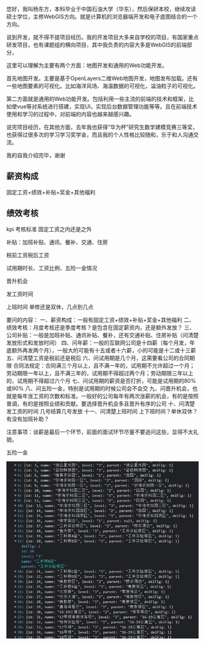 您好，我叫杨东方，本科毕业于中国石油大学（华东），然后保研本校，继续攻读硕士学位，主修WebGIS方向。就是计算机的浏览器端开发和电子底图结合的一个方向。

说到开发，就不得不提项目经历。我的开发项目大多来自学校的项目，有国家重点研发项目，也有课题组的横向项目，其中我负责的内容大多是WebGIS的前端部分，

这里可以理解为主要有两个方面：地图开发和通用的Web功能开发。

首先地图开发。主要是基于OpenLayers二维Web地图开发，地图发布加载。还有一些地图要素的可视化。比如海洋风场、海温数据的可视化，溢油粒子的可视化。

第二方面就是通用的Web功能开发。包括利用一些主流的前端的技术和框架，比如使vue等对系统进行搭建，实现UI，实现后台数据管理功能等等。且在前端技术使用和学习的过程中，对前端的内容也越来越感兴趣。

   说完项目经历，在其他方面，去年我也获得“华为杯”研究生数学建模竞赛三等奖，也获得过很多次的学习学习奖学金，而且我的个人性格比较随和，乐于和人沟通交流。

我的自我介绍完毕，谢谢

## 薪资构成

固定工资+绩效+补贴+奖金+其他福利

## 绩效考核 

kpi 考核标准 固定工资之内还是之外

补贴：加班补贴、通讯、餐补、交通、住房

税前工资税后工资

试用期时长、工资比例、五险一金情况

晋升机会

发工资时间

上班时间 单修还是双休，几点到几点

要问的内容：
一、薪资构成：一般有固定工资+绩效+补贴+奖金+其他福利
二、绩效考核：月度考核还是季度考核？是包含在固定薪资内，还是额外发放？
三、公司补贴：一般是加班补贴、通讯补贴、餐补，还有交通补贴、住房补贴（问清楚发放形式和发放时间）
四、问年薪：一般的互联网公司是十四薪（每个月发，年底额外再发两个月），一般大的可能有十五或者十六薪，小的可能是十二或十三薪
五、问清楚工资是税前还是税后
六、问试用期是几个月，这需要看公司的合同期限 
合同法规定：合同满三个月以上，且不满一年的，试用期不允许超过一个月；劳动期限一年以上，且不满三年的，试用期不得超过两个月；劳动期限三年以上的，试用期不得超过六个月
七、问试用期的薪资是否打折，可能是试用期的80%或90%
八、问五险一金，特别是试用期的时候公司会不会交
九、问晋升机会，也就是每年涨工资的次数和标准。一般好的公司每年有两次涨薪的机会，有的是按照普调，有的是按照业绩和贡献。要选择晋升机会多且晋升有序的公司
十、问清楚发工资的时间 几号结算几号发放
十一、问清楚上班时间 上下班时间？单休双休？有没有加班补助？

注意事项：谈薪是最后一个环节，前面的面试环节尽量不要追问这些，显得不太礼貌。

五险一金

![image-20210801191139778](%E6%B1%87%E6%80%BB.assets/image-20210801191139778.png)